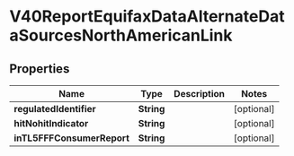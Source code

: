 

# V40ReportEquifaxDataAlternateDataSourcesNorthAmericanLink


## Properties

| Name | Type | Description | Notes |
|------------ | ------------- | ------------- | -------------|
|**regulatedIdentifier** | **String** |  |  [optional] |
|**hitNohitIndicator** | **String** |  |  [optional] |
|**inTL5FFFConsumerReport** | **String** |  |  [optional] |



